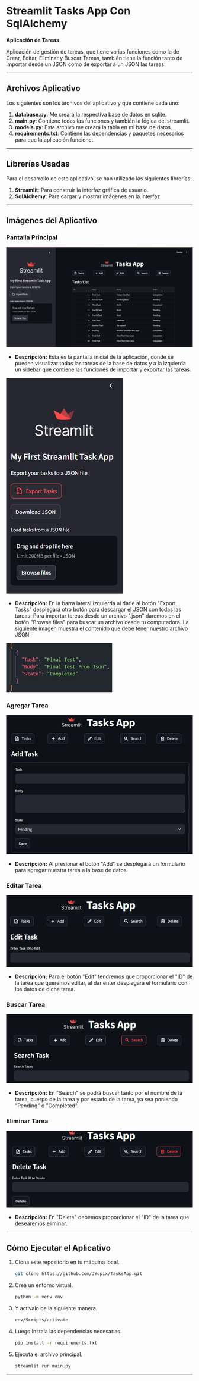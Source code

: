 # Streamlit Tasks App Con SqlAlchemy

**Aplicación de Tareas**

Aplicación de gestión de tareas, que tiene varias funciones como la de Crear, Editar, Eliminar y Buscar Tareas, también tiene la función tanto de importar desde un JSON como de exportar a un JSON las tareas. 

---

## Archivos Aplicativo

Los siguientes son los archivos del aplicativo y que contiene cada uno:

1. **database.py**: Me creará la respectiva base de datos en sqlite.
2. **main.py**: Contiene todas las funciones y también la lógica del streamlit.
3. **models.py**: Este archivo me creará la tabla en mi base de datos.
4. **requirements.txt**: Contiene las dependencias y paquetes necesarios para que la aplicación funcione.

---

## Librerías Usadas

Para el desarrollo de este aplicativo, se han utilizado las siguientes librerías:

1. **Streamlit**: Para construir la interfaz gráfica de usuario.
2. **SqlAlchemy**: Para cargar y mostrar imágenes en la interfaz.

---

## Imágenes del Aplicativo

### Pantalla Principal

![Pantalla Principal](/img/main_page.PNG)

- **Descripción:** Esta es la pantalla inicial de la aplicación, donde se pueden visualizar todas las tareas de la base de datos y a la izquierda un sidebar que contiene las funciones de importar y exportar las tareas.

![Barra Lateral](/img/sidebar.PNG)
- **Descripción:** En la barra lateral izquierda al darle al botón "Export Tasks" desplegará otro botón para descargar el JSON con todas las tareas. Para importar tareas desde un archivo ".json" daremos en el botón "Browse files" para buscar un archivo desde tu computadora. La siguiente imagen muestra el contenido que debe tener nuestro archivo JSON:

![Estructura Archivo para Importar JSON](/img/json_image.PNG)

### Agregar Tarea

![Agregar Tarea](/img/add_page.PNG)

- **Descripción:** Al presionar el botón "Add" se desplegará un formulario para agregar nuestra tarea a la base de datos.

### Editar Tarea

![Editar Tarea](/img/edit_page.PNG)

- **Descripción:** Para el botón "Edit" tendremos que proporcionar el "ID" de la tarea que queremos editar, al dar enter desplegará el formulario con los datos de dicha tarea.

### Buscar Tarea

![Buscar Tarea](/img/search_page.PNG)

- **Descripción:** En "Search" se podrá buscar tanto por el nombre de la tarea, cuerpo de la tarea y por estado de la tarea, ya sea poniendo "Pending" o "Completed".

### Eliminar Tarea

![Eliminar Tarea](/img/delete_page.PNG)

- **Descripción:** En "Delete" debemos proporcionar el "ID" de la tarea que desearemos eliminar.

---

## Cómo Ejecutar el Aplicativo

1. Clona este repositorio en tu máquina local.
   ```bash
   git clone https://github.com/JYupix/TasksApp.git
   ```
2. Crea un entorno virtual.
   ```bash
   python -m venv env
   ```
3. Y activalo de la siguiente manera.
   ```bash
   env/Scripts/activate
   ```
3. Luego Instala las dependencias necesarias.
   ```bash
   pip install -r requirements.txt
   ```
4. Ejecuta el archivo principal.
   ```bash
   streamlit run main.py
   ```

---
